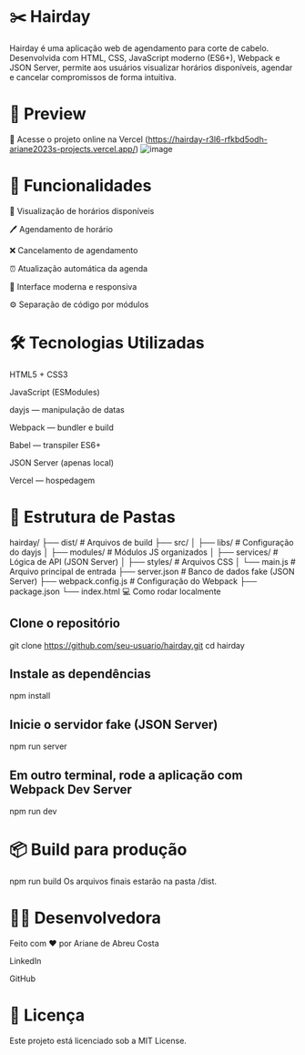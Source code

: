 # ✂️ Hairday
Hairday é uma aplicação web de agendamento para corte de cabelo. Desenvolvida com HTML, CSS, JavaScript moderno (ES6+), Webpack e JSON Server, permite aos usuários visualizar horários disponíveis, agendar e cancelar compromissos de forma intuitiva.

# 📸 Preview
🔗 Acesse o projeto online na Vercel
(https://hairday-r3l6-rfkbd5odh-ariane2023s-projects.vercel.app/)
![image](https://github.com/user-attachments/assets/7cb0c903-e1bd-452c-96de-8a94d25d1f02)


# 🚀 Funcionalidades
📆 Visualização de horários disponíveis

🖊️ Agendamento de horário

❌ Cancelamento de agendamento

⏰ Atualização automática da agenda

💅 Interface moderna e responsiva

⚙️ Separação de código por módulos

# 🛠️ Tecnologias Utilizadas
HTML5 + CSS3

JavaScript (ESModules)

dayjs — manipulação de datas

Webpack — bundler e build

Babel — transpiler ES6+

JSON Server (apenas local)

Vercel — hospedagem

# 📁 Estrutura de Pastas
hairday/
├── dist/                 # Arquivos de build
├── src/
│   ├── libs/             # Configuração do dayjs
│   ├── modules/          # Módulos JS organizados
│   ├── services/         # Lógica de API (JSON Server)
│   ├── styles/           # Arquivos CSS
│   └── main.js           # Arquivo principal de entrada
├── server.json           # Banco de dados fake (JSON Server)
├── webpack.config.js     # Configuração do Webpack
├── package.json
└── index.html
💻 Como rodar localmente
## Clone o repositório
git clone https://github.com/seu-usuario/hairday.git
cd hairday

## Instale as dependências
npm install

## Inicie o servidor fake (JSON Server)
npm run server

## Em outro terminal, rode a aplicação com Webpack Dev Server
npm run dev

# 📦 Build para produção

npm run build
Os arquivos finais estarão na pasta /dist.

# 👩‍💻 Desenvolvedora
Feito com ❤️ por Ariane de Abreu Costa

LinkedIn

GitHub

# 📄 Licença
Este projeto está licenciado sob a MIT License.
